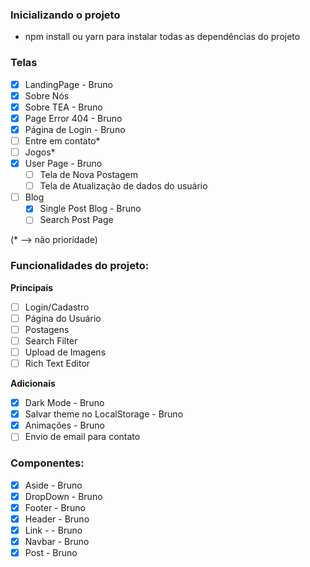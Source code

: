 ### Inicializando o projeto

- npm install ou yarn para instalar todas as dependências do projeto

### Telas

- [x] LandingPage - Bruno
- [x] Sobre Nós
- [x] Sobre TEA - Bruno
- [x] Page Error 404 - Bruno
- [x] Página de Login - Bruno
- [ ] Entre em contato\*
- [ ] Jogos\*
- [x] User Page - Bruno
  - [ ] Tela de Nova Postagem
  - [ ] Tela de Atualização de dados do usuário
- [ ] Blog
  - [x] Single Post Blog - Bruno
  - [ ] Search Post Page

(\* --> não prioridade)

### Funcionalidades do projeto:

**Principais**

- [ ] Login/Cadastro
- [ ] Página do Usuário
- [ ] Postagens
- [ ] Search Filter
- [ ] Upload de Imagens
- [ ] Rich Text Editor

**Adicionais**

- [x] Dark Mode - Bruno
- [x] Salvar theme no LocalStorage - Bruno
- [x] Animações - Bruno
- [ ] Envio de email para contato

### Componentes:

- [x] Aside - Bruno
- [x] DropDown - Bruno
- [x] Footer - Bruno
- [x] Header - Bruno
- [x] Link - - Bruno
- [x] Navbar - Bruno
- [x] Post - Bruno

